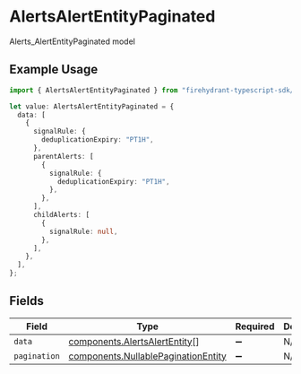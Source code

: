 # AlertsAlertEntityPaginated

Alerts_AlertEntityPaginated model

## Example Usage

```typescript
import { AlertsAlertEntityPaginated } from "firehydrant-typescript-sdk/models/components";

let value: AlertsAlertEntityPaginated = {
  data: [
    {
      signalRule: {
        deduplicationExpiry: "PT1H",
      },
      parentAlerts: [
        {
          signalRule: {
            deduplicationExpiry: "PT1H",
          },
        },
      ],
      childAlerts: [
        {
          signalRule: null,
        },
      ],
    },
  ],
};
```

## Fields

| Field                                                                                      | Type                                                                                       | Required                                                                                   | Description                                                                                |
| ------------------------------------------------------------------------------------------ | ------------------------------------------------------------------------------------------ | ------------------------------------------------------------------------------------------ | ------------------------------------------------------------------------------------------ |
| `data`                                                                                     | [components.AlertsAlertEntity](../../models/components/alertsalertentity.md)[]             | :heavy_minus_sign:                                                                         | N/A                                                                                        |
| `pagination`                                                                               | [components.NullablePaginationEntity](../../models/components/nullablepaginationentity.md) | :heavy_minus_sign:                                                                         | N/A                                                                                        |